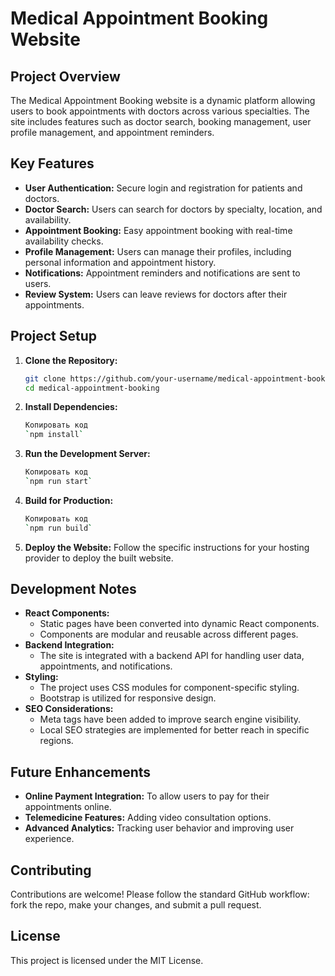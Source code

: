 
# Medical Appointment Booking Website

## Project Overview
The Medical Appointment Booking website is a dynamic platform allowing users to book appointments with doctors across various specialties. The site includes features such as doctor search, booking management, user profile management, and appointment reminders.

## Key Features
- **User Authentication:** Secure login and registration for patients and doctors.
- **Doctor Search:** Users can search for doctors by specialty, location, and availability.
- **Appointment Booking:** Easy appointment booking with real-time availability checks.
- **Profile Management:** Users can manage their profiles, including personal information and appointment history.
- **Notifications:** Appointment reminders and notifications are sent to users.
- **Review System:** Users can leave reviews for doctors after their appointments.

## Project Setup
1. **Clone the Repository:**
   ```bash
   git clone https://github.com/your-username/medical-appointment-booking.git
   cd medical-appointment-booking
2. **Install Dependencies:**
    ```bash
    Копировать код
    `npm install` 
3. **Run the Development Server:**
    ```bash
    Копировать код
    `npm run start` 
4. **Build for Production:**
    ```bash
    Копировать код
    `npm run build`
5. **Deploy the Website:**
Follow the specific instructions for your hosting provider to deploy the built website.

## Development Notes

-   **React Components:**
    -   Static pages have been converted into dynamic React components.
    -   Components are modular and reusable across different pages.
-   **Backend Integration:**
    -   The site is integrated with a backend API for handling user data, appointments, and notifications.
-   **Styling:**
    -   The project uses CSS modules for component-specific styling.
    -   Bootstrap is utilized for responsive design.
-   **SEO Considerations:**
    -   Meta tags have been added to improve search engine visibility.
    -   Local SEO strategies are implemented for better reach in specific regions.
## Future Enhancements

-   **Online Payment Integration:** To allow users to pay for their appointments online.
-   **Telemedicine Features:** Adding video consultation options.
-   **Advanced Analytics:** Tracking user behavior and improving user experience.

## Contributing

Contributions are welcome! Please follow the standard GitHub workflow: fork the repo, make your changes, and submit a pull request.

## License

This project is licensed under the MIT License.